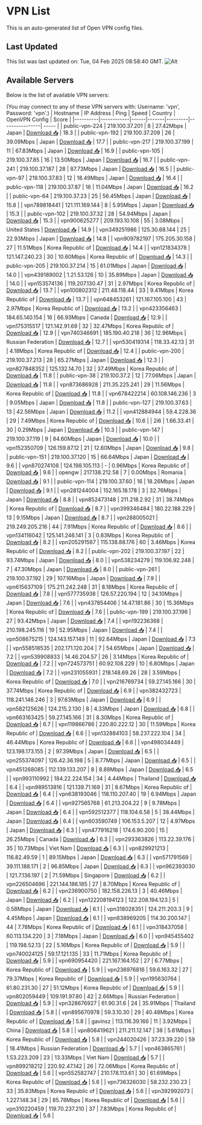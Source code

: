 # VPN List

This is an auto-generated list of Open VPN config files.

## Last Updated

This list was last updated on: Tue, 04 Feb 2025 08:58:40 GMT.
![Alt](https://repobeats.axiom.co/api/embed/186b98318ef1479477931607c1ad7d823f12451f.svg "Repobeats analytics image")

## Available Servers

Below is the list of available VPN servers:

(You may connect to any of these VPN servers with: Username: 'vpn', Password: 'vpn'.)
| Hostname | IP Address | Ping | Speed | Country | OpenVPN Config | Score |
|----------|------------|------|-------|---------|----------------| ----- |
| public-vpn-224 | 219.100.37.201 | 8 | 27.42Mbps | Japan | [Download 📥](./configs/server_0_JP.ovpn) | 18.3 |
| public-vpn-192 | 219.100.37.209 | 26 | 39.09Mbps | Japan | [Download 📥](./configs/server_1_JP.ovpn) | 17.7 |
| public-vpn-217 | 219.100.37.199 | 11 | 67.83Mbps | Japan | [Download 📥](./configs/server_2_JP.ovpn) | 16.9 |
| public-vpn-105 | 219.100.37.85 | 16 | 13.50Mbps | Japan | [Download 📥](./configs/server_3_JP.ovpn) | 16.7 |
| public-vpn-241 | 219.100.37.187 | 28 | 87.73Mbps | Japan | [Download 📥](./configs/server_4_JP.ovpn) | 16.5 |
| public-vpn-97 | 219.100.37.83 | 12 | 18.49Mbps | Japan | [Download 📥](./configs/server_5_JP.ovpn) | 16.4 |
| public-vpn-118 | 219.100.37.87 | 16 | 11.04Mbps | Japan | [Download 📥](./configs/server_6_JP.ovpn) | 16.2 |
| public-vpn-64 | 219.100.37.23 | 25 | 56.45Mbps | Japan | [Download 📥](./configs/server_7_JP.ovpn) | 15.8 |
| vpn789818441 | 121.111.169.144 | 8 | 5.95Mbps | Japan | [Download 📥](./configs/server_8_JP.ovpn) | 15.3 |
| public-vpn-102 | 219.100.37.32 | 28 | 54.94Mbps | Japan | [Download 📥](./configs/server_9_JP.ovpn) | 15.3 |
| vpn900625277 | 209.193.10.108 | 55 | 3.08Mbps | United States | [Download 📥](./configs/server_10_US.ovpn) | 14.9 |
| vpn349251986 | 125.30.68.144 | 25 | 22.93Mbps | Japan | [Download 📥](./configs/server_11_JP.ovpn) | 14.8 |
| vpn909782197 | 175.205.30.158 | 27 | 11.51Mbps | Korea Republic of | [Download 📥](./configs/server_12_KR.ovpn) | 14.4 |
| vpn121834378 | 121.147.240.23 | 30 | 10.60Mbps | Korea Republic of | [Download 📥](./configs/server_13_KR.ovpn) | 14.3 |
| public-vpn-205 | 219.100.37.214 | 15 | 61.01Mbps | Japan | [Download 📥](./configs/server_14_JP.ovpn) | 14.0 |
| vpn439189002 | 1.21.53.126 | 10 | 35.89Mbps | Japan | [Download 📥](./configs/server_15_JP.ovpn) | 14.0 |
| vpn153574136 | 119.207.130.47 | 31 | 2.97Mbps | Korea Republic of | [Download 📥](./configs/server_16_KR.ovpn) | 13.7 |
| vpn100802312 | 211.48.118.44 | 33 | 9.41Mbps | Korea Republic of | [Download 📥](./configs/server_17_KR.ovpn) | 13.7 |
| vpn648453261 | 121.167.105.100 | 43 | 2.97Mbps | Korea Republic of | [Download 📥](./configs/server_18_KR.ovpn) | 13.2 |
| vpn423356463 | 184.65.140.154 | 16 | 66.93Mbps | Canada | [Download 📥](./configs/server_19_CA.ovpn) | 12.9 |
| vpn175315517 | 121.142.91.69 | 32 | 32.47Mbps | Korea Republic of | [Download 📥](./configs/server_20_KR.ovpn) | 12.9 |
| vpn740346691 | 185.190.40.218 | 36 | 12.96Mbps | Russian Federation | [Download 📥](./configs/server_21_RU.ovpn) | 12.7 |
| vpn530419314 | 118.33.42.13 | 31 | 4.18Mbps | Korea Republic of | [Download 📥](./configs/server_22_KR.ovpn) | 12.4 |
| public-vpn-200 | 219.100.37.213 | 28 | 65.27Mbps | Japan | [Download 📥](./configs/server_23_JP.ovpn) | 12.3 |
| vpn827848352 | 125.132.14.70 | 32 | 37.49Mbps | Korea Republic of | [Download 📥](./configs/server_24_KR.ovpn) | 11.8 |
| public-vpn-38 | 219.100.37.2 | 12 | 77.06Mbps | Japan | [Download 📥](./configs/server_25_JP.ovpn) | 11.8 |
| vpn873686928 | 211.35.225.241 | 29 | 11.56Mbps | Korea Republic of | [Download 📥](./configs/server_26_KR.ovpn) | 11.8 |
| vpn678422214 | 60.108.146.236 | 3 | 9.05Mbps | Japan | [Download 📥](./configs/server_27_JP.ovpn) | 11.8 |
| public-vpn-127 | 219.100.37.63 | 13 | 42.56Mbps | Japan | [Download 📥](./configs/server_28_JP.ovpn) | 11.2 |
| vpn412884944 | 59.4.228.36 | 29 | 7.49Mbps | Korea Republic of | [Download 📥](./configs/server_29_KR.ovpn) | 10.6 |
| 2i6 | 1.66.33.41 | 30 | 0.29Mbps | Japan | [Download 📥](./configs/server_30_JP.ovpn) | 10.3 |
| public-vpn-147 | 219.100.37.119 | 9 | 84.60Mbps | Japan | [Download 📥](./configs/server_31_JP.ovpn) | 10.0 |
| vpn152350709 | 126.159.87.12 | 21 | 12.60Mbps | Japan | [Download 📥](./configs/server_32_JP.ovpn) | 9.8 |
| public-vpn-151 | 219.100.37.120 | 15 | 66.64Mbps | Japan | [Download 📥](./configs/server_33_JP.ovpn) | 9.6 |
| vpn870274108 | 124.198.105.113 | - | 0.96Mbps | Korea Republic of | [Download 📥](./configs/server_34_KR.ovpn) | 9.6 |
| opengw | 217.138.212.58 | 7 | 0.00Mbps | Romania | [Download 📥](./configs/server_35_RO.ovpn) | 9.1 |
| public-vpn-114 | 219.100.37.60 | 16 | 18.26Mbps | Japan | [Download 📥](./configs/server_36_JP.ovpn) | 9.1 |
| vpn281244004 | 152.165.18.178 | 3 | 32.76Mbps | Japan | [Download 📥](./configs/server_37_JP.ovpn) | 8.8 |
| vpn852473148 | 211.218.2.92 | 31 | 38.74Mbps | Korea Republic of | [Download 📥](./configs/server_38_KR.ovpn) | 8.7 |
| vpn399346484 | 180.22.188.229 | 13 | 9.15Mbps | Japan | [Download 📥](./configs/server_39_JP.ovpn) | 8.7 |
| vpn288005021 | 219.249.205.216 | 44 | 7.91Mbps | Korea Republic of | [Download 📥](./configs/server_40_KR.ovpn) | 8.6 |
| vpn134116042 | 125.141.246.141 | 3 | 0.83Mbps | Korea Republic of | [Download 📥](./configs/server_41_KR.ovpn) | 8.2 |
| vpn205291567 | 115.138.88.176 | 60 | 3.46Mbps | Korea Republic of | [Download 📥](./configs/server_42_KR.ovpn) | 8.2 |
| public-vpn-202 | 219.100.37.197 | 22 | 93.74Mbps | Japan | [Download 📥](./configs/server_43_JP.ovpn) | 8.0 |
| vpn538234279 | 119.106.92.248 | 7 | 47.30Mbps | Japan | [Download 📥](./configs/server_44_JP.ovpn) | 8.0 |
| public-vpn-261 | 219.100.37.192 | 29 | 107.16Mbps | Japan | [Download 📥](./configs/server_45_JP.ovpn) | 7.9 |
| vpn615637109 | 175.211.242.248 | 31 | 8.18Mbps | Korea Republic of | [Download 📥](./configs/server_46_KR.ovpn) | 7.8 |
| vpn577735938 | 126.57.220.194 | 12 | 34.10Mbps | Japan | [Download 📥](./configs/server_47_JP.ovpn) | 7.6 |
| vpn437854406 | 14.47.181.86 | 30 | 15.36Mbps | Korea Republic of | [Download 📥](./configs/server_48_KR.ovpn) | 7.6 |
| public-vpn-199 | 219.100.37.196 | 27 | 93.42Mbps | Japan | [Download 📥](./configs/server_49_JP.ovpn) | 7.4 |
| vpn192236368 | 210.198.245.116 | 19 | 52.95Mbps | Japan | [Download 📥](./configs/server_50_JP.ovpn) | 7.4 |
| vpn508675215 | 124.143.157.149 | 11 | 92.64Mbps | Japan | [Download 📥](./configs/server_51_JP.ovpn) | 7.3 |
| vpn558518535 | 202.171.120.204 | 7 | 54.65Mbps | Japan | [Download 📥](./configs/server_52_JP.ovpn) | 7.2 |
| vpn539908833 | 14.46.204.57 | 26 | 3.14Mbps | Korea Republic of | [Download 📥](./configs/server_53_KR.ovpn) | 7.2 |
| vpn724573751 | 60.92.108.229 | 10 | 6.80Mbps | Japan | [Download 📥](./configs/server_54_JP.ovpn) | 7.2 |
| vpn231055931 | 218.148.69.26 | 28 | 3.59Mbps | Korea Republic of | [Download 📥](./configs/server_55_KR.ovpn) | 7.0 |
| vpn216769734 | 59.27.145.166 | 30 | 37.74Mbps | Korea Republic of | [Download 📥](./configs/server_56_KR.ovpn) | 6.9 |
| vpn382432723 | 118.241.146.246 | 3 | 97.63Mbps | Japan | [Download 📥](./configs/server_57_JP.ovpn) | 6.9 |
| vpn582125626 | 124.215.2.130 | 8 | 4.33Mbps | Japan | [Download 📥](./configs/server_58_JP.ovpn) | 6.8 |
| vpn663163425 | 59.27.145.166 | 31 | 8.30Mbps | Korea Republic of | [Download 📥](./configs/server_59_KR.ovpn) | 6.7 |
| vpn119866786 | 220.80.222.12 | 30 | 11.59Mbps | Korea Republic of | [Download 📥](./configs/server_60_KR.ovpn) | 6.6 |
| vpn132884103 | 58.237.222.104 | 34 | 46.44Mbps | Korea Republic of | [Download 📥](./configs/server_61_KR.ovpn) | 6.6 |
| vpn498034449 | 123.198.173.155 | 2 | 97.39Mbps | Japan | [Download 📥](./configs/server_62_JP.ovpn) | 6.5 |
| vpn255374097 | 126.42.36.198 | 5 | 8.77Mbps | Japan | [Download 📥](./configs/server_63_JP.ovpn) | 6.5 |
| vpn451268085 | 112.139.133.207 | 8 | 8.88Mbps | Japan | [Download 📥](./configs/server_64_JP.ovpn) | 6.5 |
| vpn993110992 | 184.22.224.154 | 34 | 4.44Mbps | Thailand | [Download 📥](./configs/server_65_TH.ovpn) | 6.4 |
| vpn989513816 | 121.139.71.169 | 31 | 8.67Mbps | Korea Republic of | [Download 📥](./configs/server_66_KR.ovpn) | 6.4 |
| vpn638193046 | 118.110.207.40 | 19 | 6.94Mbps | Japan | [Download 📥](./configs/server_67_JP.ovpn) | 6.4 |
| vpn927565768 | 61.213.204.22 | 9 | 9.78Mbps | Japan | [Download 📥](./configs/server_68_JP.ovpn) | 6.4 |
| vpn592512377 | 118.104.6.58 | 5 | 38.44Mbps | Japan | [Download 📥](./configs/server_69_JP.ovpn) | 6.4 |
| vpn603590749 | 106.153.5.207 | 12 | 4.97Mbps | Japan | [Download 📥](./configs/server_70_JP.ovpn) | 6.3 |
| vpn477916218 | 174.6.90.200 | 15 | 26.25Mbps | Canada | [Download 📥](./configs/server_71_CA.ovpn) | 6.3 |
| vpn293363826 | 113.22.39.176 | 35 | 10.73Mbps | Viet Nam | [Download 📥](./configs/server_72_VN.ovpn) | 6.3 |
| vpn829921213 | 116.82.49.59 | 1 | 89.15Mbps | Japan | [Download 📥](./configs/server_73_JP.ovpn) | 6.3 |
| vpn571791569 | 39.111.188.171 | 2 | 96.85Mbps | Japan | [Download 📥](./configs/server_74_JP.ovpn) | 6.3 |
| vpn962393030 | 121.7.136.197 | 2 | 71.59Mbps | Singapore | [Download 📥](./configs/server_75_SG.ovpn) | 6.2 |
| vpn226504696 | 221.144.186.185 | 27 | 8.70Mbps | Korea Republic of | [Download 📥](./configs/server_76_KR.ovpn) | 6.2 |
| vpn236900750 | 182.158.226.13 | 3 | 40.46Mbps | Japan | [Download 📥](./configs/server_77_JP.ovpn) | 6.2 |
| vpn122208194123 | 122.208.194.123 | 5 | 0.58Mbps | Japan | [Download 📥](./configs/server_78_JP.ovpn) | 6.1 |
| vpn318028351 | 124.211.203.3 | 9 | 4.45Mbps | Japan | [Download 📥](./configs/server_79_JP.ovpn) | 6.1 |
| vpn838969205 | 114.30.200.147 | 44 | 7.78Mbps | Korea Republic of | [Download 📥](./configs/server_80_KR.ovpn) | 6.1 |
| vpn318437058 | 60.113.134.220 | 3 | 7.18Mbps | Japan | [Download 📥](./configs/server_81_JP.ovpn) | 6.0 |
| vpn945455402 | 119.198.52.13 | 22 | 5.16Mbps | Korea Republic of | [Download 📥](./configs/server_82_KR.ovpn) | 5.9 |
| vpn740024125 | 59.17.121.135 | 33 | 11.71Mbps | Korea Republic of | [Download 📥](./configs/server_83_KR.ovpn) | 5.9 |
| vpn690954420 | 221.167.164.152 | 27 | 6.77Mbps | Korea Republic of | [Download 📥](./configs/server_84_KR.ovpn) | 5.9 |
| vpn236976816 | 59.6.163.32 | 27 | 79.37Mbps | Korea Republic of | [Download 📥](./configs/server_85_KR.ovpn) | 5.9 |
| vpn195630764 | 61.80.231.30 | 27 | 51.12Mbps | Korea Republic of | [Download 📥](./configs/server_86_KR.ovpn) | 5.9 |
| vpn802059449 | 109.191.97.80 | 42 | 2.66Mbps | Russian Federation | [Download 📥](./configs/server_87_RU.ovpn) | 5.9 |
| vpn328676927 | 61.90.31.6 | 24 | 35.91Mbps | Thailand | [Download 📥](./configs/server_88_TH.ovpn) | 5.8 |
| vpn895670978 | 59.3.10.30 | 29 | 40.48Mbps | Korea Republic of | [Download 📥](./configs/server_89_KR.ovpn) | 5.8 |
| gavinsz | 113.116.39.166 | 11 | 3.92Mbps | China | [Download 📥](./configs/server_90_CN.ovpn) | 5.8 |
| vpn808419621 | 211.211.12.147 | 38 | 5.61Mbps | Korea Republic of | [Download 📥](./configs/server_91_KR.ovpn) | 5.8 |
| vpn244020426 | 37.23.39.220 | 59 | 18.41Mbps | Russian Federation | [Download 📥](./configs/server_92_RU.ovpn) | 5.7 |
| vpn463865761 | 1.53.223.209 | 23 | 13.33Mbps | Viet Nam | [Download 📥](./configs/server_93_VN.ovpn) | 5.7 |
| vpn899218212 | 220.92.47.142 | 26 | 72.06Mbps | Korea Republic of | [Download 📥](./configs/server_94_KR.ovpn) | 5.6 |
| vpn552582747 | 210.178.113.61 | 30 | 61.69Mbps | Korea Republic of | [Download 📥](./configs/server_95_KR.ovpn) | 5.6 |
| vpn736326030 | 58.232.230.23 | 33 | 35.83Mbps | Korea Republic of | [Download 📥](./configs/server_96_KR.ovpn) | 5.6 |
| vpn392992073 | 1.227.148.34 | 29 | 85.78Mbps | Korea Republic of | [Download 📥](./configs/server_97_KR.ovpn) | 5.6 |
| vpn310220459 | 119.70.237.210 | 37 | 7.83Mbps | Korea Republic of | [Download 📥](./configs/server_98_KR.ovpn) | 5.6 |
